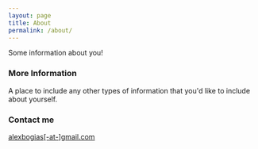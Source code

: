 ```yaml
---
layout: page
title: About
permalink: /about/
---
```


Some information about you!

### More Information

A place to include any other types of information that you'd like to include about yourself.

### Contact me

[alexbogias[-at-]gmail.com](mailto:alexbogias[-at-]gmail.com)